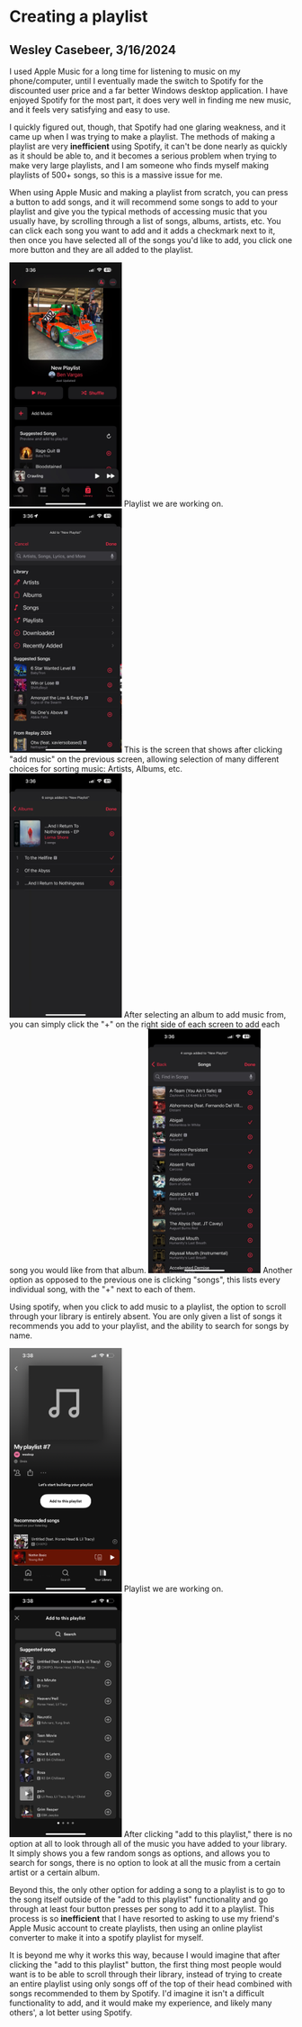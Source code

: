 # Creating a playlist
## Wesley Casebeer, 3/16/2024
I used Apple Music for a long time for listening to music on my phone/computer, until I eventually made the switch to Spotify for the discounted user price and a far better Windows desktop application. I have enjoyed Spotify for the most part, it does very well in finding me new music, and it feels very satisfying and easy to use. 

I quickly figured out, though, that Spotify had one glaring weakness, and it came up when I was trying to make a playlist. The methods of making a playlist are very **inefficient** using Spotify, it can't be done nearly as quickly as it should be able to, and it becomes a serious problem when trying to make very large playlists, and I am someone who finds myself making playlists of 500+ songs, so this is a massive issue for me. 

When using Apple Music and making a playlist from scratch, you can press a button to add songs, and it will recommend some songs to add to your playlist and give you the typical methods of accessing music that you usually have, by scrolling through a list of songs, albums, artists, etc. You can click each song you want to add and it adds a checkmark next to it, then once you have selected all of the songs you'd like to add, you click one more button and they are all added to the playlist.

<img src="assets/itunes1.png" width="200"> 
Playlist we are working on.
<img src="assets/itunes2.png" width="200"> 
This is the screen that shows after clicking "add music" on the previous screen, allowing selection of many different choices for sorting music: Artists, Albums, etc.
<img src="assets/itunes3.png" width="200"> 
After selecting an album to add music from, you can simply click the "+" on the right side of each screen to add each song you would like from that album.
<img src="assets/itunes4.png" width="200"> 
Another option as opposed to the previous one is clicking "songs", this lists every individual song, with the "+" next to each of them.

Using spotify, when you click to add music to a playlist, the option to scroll through your library is entirely absent. You are only given a list of songs it recommends you add to your playlist, and the ability to search for songs by name. 

<img src="assets/spotify1.png" width="200"> 
Playlist we are working on.
<img src="assets/spotify2.png" width="200"> 
After clicking "add to this playlist," there is no option at all to look through all of the music you have added to your library. It simply shows you a few random songs as options, and allows you to search for songs, there is no option to look at all the music from a certain artist or a certain album.

Beyond this, the only other option for adding a song to a playlist is to go to the song itself outside of the "add to this playlist" functionality and go through at least four button presses per song to add it to a playlist. This process is so **inefficient** that I have resorted to asking to use my friend's Apple Music account to create playlists, then using an online playlist converter to make it into a spotify playlist for myself. 

It is beyond me why it works this way, because I would imagine that after clicking the "add to this playlist" button, the first thing most people would want is to be able to scroll through their library, instead of trying to create an entire playlist using only songs off of the top of their head combined with songs recommended to them by Spotify. I'd imagine it isn't a difficult functionality to add, and it would make my experience, and likely many others', a lot better using Spotify.
